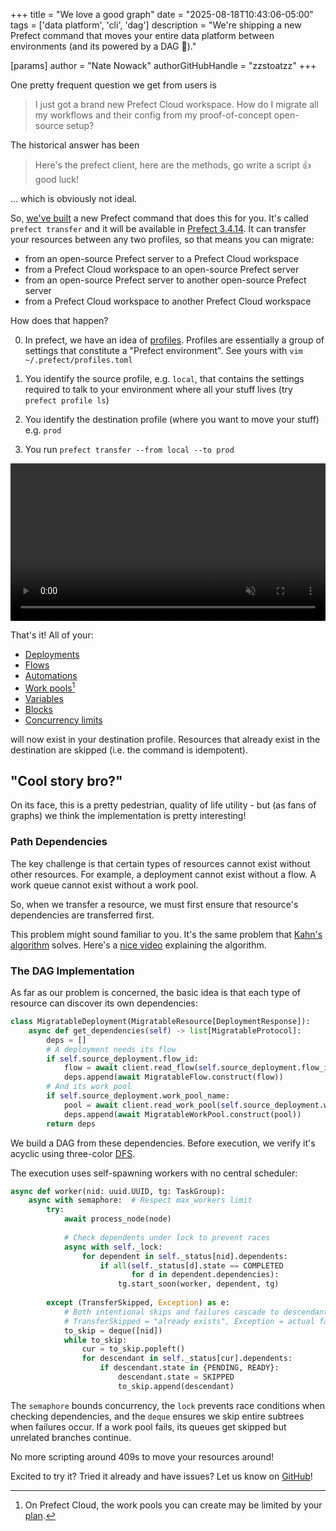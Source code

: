 +++
title = "We love a good graph"
date = "2025-08-18T10:43:06-05:00"
tags = ['data platform', 'cli', 'dag']
description = "We're shipping a new Prefect command that moves your entire data platform between environments (and its powered by a DAG 🤫)." 

[params]
    author = "Nate Nowack"
    authorGitHubHandle = "zzstoatzz"
+++

One pretty frequent question we get from users is

> I just got a brand new Prefect Cloud workspace. How do I migrate all my workflows and their config from my proof-of-concept open-source setup?

The historical answer has been

> Here's the prefect client, here are the methods, go write a script 👍 good luck!

... which is obviously not ideal.

So, [we've built](https://github.com/PrefectHQ/prefect/pull/18721) a new Prefect command that does this for you. It's called `prefect transfer` and it will be available in [Prefect 3.4.14](https://github.com/PrefectHQ/prefect/releases). It can transfer your resources between any two profiles, so that means you can migrate:
- from an open-source Prefect server to a Prefect Cloud workspace
- from a Prefect Cloud workspace to an open-source Prefect server
- from an open-source Prefect server to another open-source Prefect server
- from a Prefect Cloud workspace to another Prefect Cloud workspace

How does that happen?

0. In prefect, we have an idea of [profiles](https://docs.prefect.io/v3/concepts/settings-and-profiles/). Profiles are essentially a group of settings that constitute a "Prefect environment". See yours with `vim ~/.prefect/profiles.toml`

1. You identify the source profile, e.g. `local`, that contains the settings required to talk to your environment where all your stuff lives (try `prefect profile ls`)

2. You identify the destination profile (where you want to move your stuff) e.g. `prod`

3. You run `prefect transfer --from local --to prod`

<video width="100%" autoplay loop muted playsinline>
  <source src="/videos/transfer_animation.mp4" type="video/mp4">
  Your browser does not support the video tag.
</video>

That's it! All of your:
- [Deployments](https://docs.prefect.io/v3/concepts/deployments/)
- [Flows](https://docs.prefect.io/v3/concepts/flows/)
- [Automations](https://docs.prefect.io/v3/concepts/automations/)
- [Work pools](https://docs.prefect.io/v3/concepts/work-pools/)[^1]
- [Variables](https://docs.prefect.io/v3/concepts/variables/)
- [Blocks](https://docs.prefect.io/v3/concepts/blocks/)
- [Concurrency limits](https://docs.prefect.io/v3/concepts/concurrency-limits/)

will now exist in your destination profile. Resources that already exist in the destination are skipped (i.e. the command is idempotent).


## "Cool story bro?"

On its face, this is a pretty pedestrian, quality of life utility - but (as fans of graphs) we think the implementation is pretty interesting!

### Path Dependencies

The key challenge is that certain types of resources cannot exist without other resources. For example, a deployment cannot exist without a flow. A work queue cannot exist without a work pool.

So, when we transfer a resource, we must first ensure that resource's dependencies are transferred first.

This problem might sound familiar to you. It's the same problem that [Kahn's algorithm](https://en.wikipedia.org/wiki/Topological_sorting#Kahn's_algorithm) solves. Here's a [nice video](https://www.youtube.com/watch?v=cIBFEhD77b4) explaining the algorithm.

### The DAG Implementation

As far as our problem is concerned, the basic idea is that each type of resource can discover its own dependencies:

```python
class MigratableDeployment(MigratableResource[DeploymentResponse]):
    async def get_dependencies(self) -> list[MigratableProtocol]:
        deps = []
        # A deployment needs its flow
        if self.source_deployment.flow_id:
            flow = await client.read_flow(self.source_deployment.flow_id)
            deps.append(await MigratableFlow.construct(flow))
        # And its work pool
        if self.source_deployment.work_pool_name:
            pool = await client.read_work_pool(self.source_deployment.work_pool_name)
            deps.append(await MigratableWorkPool.construct(pool))
        return deps
```

We build a DAG from these dependencies. Before execution, we verify it's acyclic using three-color [DFS](https://en.wikipedia.org/wiki/Depth-first_search#Vertex_orderings).

The execution uses self-spawning workers with no central scheduler:

```python
async def worker(nid: uuid.UUID, tg: TaskGroup):
    async with semaphore:  # Respect max_workers limit
        try:
            await process_node(node)
            
            # Check dependents under lock to prevent races
            async with self._lock:
                for dependent in self._status[nid].dependents:
                    if all(self._status[d].state == COMPLETED 
                           for d in dependent.dependencies):
                        tg.start_soon(worker, dependent, tg)
                        
        except (TransferSkipped, Exception) as e:
            # Both intentional skips and failures cascade to descendants
            # TransferSkipped = "already exists", Exception = actual failure
            to_skip = deque([nid])
            while to_skip:
                cur = to_skip.popleft()
                for descendant in self._status[cur].dependents:
                    if descendant.state in {PENDING, READY}:
                        descendant.state = SKIPPED
                        to_skip.append(descendant)
```

The `semaphore` bounds concurrency, the `lock` prevents race conditions when checking dependencies, and the `deque` ensures we skip entire subtrees when failures occur. If a work pool fails, its queues get skipped but unrelated branches continue.

No more scripting around 409s to move your resources around!

Excited to try it? Tried it already and have issues? Let us know on [GitHub](https://github.com/PrefectHQ/prefect/discussions/new/choose)!

[^1]: On Prefect Cloud, the work pools you can create may be limited by your [plan](https://www.prefect.io/pricing).